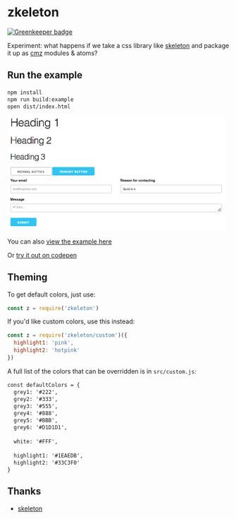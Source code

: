 # zkeleton

[![Greenkeeper badge](https://badges.greenkeeper.io/joshwnj/zkeleton.svg)](https://greenkeeper.io/)

Experiment: what happens if we take a css library like [skeleton](https://github.com/dhg/Skeleton/) and package it up as [cmz](http://github.com/joshwnj/cmz) modules & atoms?

## Run the example

```
npm install
npm run build:example
open dist/index.html
```

![](https://github.com/joshwnj/zkeleton/blob/master/example.png)

You can also [view the example here](https://joshwnj.github.io/zkeleton/)

Or [try it out on codepen](https://codepen.io/joshwnj/pen/ryJqaO?editors=0010)

## Theming

To get default colors, just use:

```js
const z = require('zkeleton')
```

If you'd like custom colors, use this instead:

```js
const z = require('zkeleton/custom')({
  highlight1: 'pink',
  highlight2: 'hotpink'
})
```

A full list of the colors that can be overridden is in `src/custom.js`:

```
const defaultColors = {
  grey1: '#222',
  grey2: '#333',
  grey3: '#555',
  grey4: '#888',
  grey5: '#BBB',
  grey6: '#D1D1D1',

  white: '#FFF',

  highlight1: '#1EAEDB',
  highlight2: '#33C3F0'
}
```

## Thanks

- [skeleton](https://github.com/dhg/Skeleton/)
